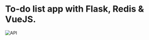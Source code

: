 # To-do list app with Flask, Redis & VueJS.

![API](https://github.com/qlamu/to-do-list_vue-flask-redis/workflows/API/badge.svg)

